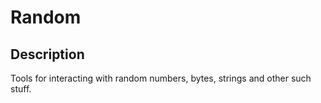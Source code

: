 Random
=======

## Description

Tools for interacting with random numbers, bytes, strings and other such stuff.